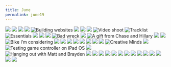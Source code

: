 ```yaml
---
title: June
permalink: june19
---
```


![][image-2]
![][image-1]
![][image-3]
![][image-4]
![Building websites][image-5]
![][image-6]
![][image-7]
![][image-8]
![Video shoot][image-9]
![Tracklist][image-10]
![Essentials][image-11]
![][image-12]
![][image-13] 
![][image-14]
![Bad wreck][image-15]
![][image-16]
![A gift from Chase and Hillary][image-17]
![][image-18]
![][image-19]
![Bike I’m considering][image-20]
![][image-21]
![][image-22]
![][image-23]
![][image-24]
![][image-25]
![][image-26]
![][image-27]
![][image-28]
![Creative Minds][image-29]
![][image-30]
![Testing game controller on iPad OS][image-31]
![][image-32]
![Hanging out with Matt and Brayden][image-33]
![][image-34]
![][image-35]
![][image-36]
![][image-37]
![][image-38]
![][image-39]
![][image-40]
![][image-41]
![][image-42]
![][image-43]
![][image-44]
![][image-45]
![][image-46]
![][image-47]

[image-1]:	https://i.imgur.com/xAp8VcS.jpg
[image-2]:	https://i.imgur.com/JJVp6y7.jpg
[image-3]:	https://i.imgur.com/VlbBOFT.jpg
[image-4]:	https://i.imgur.com/73I1PKg.jpg
[image-5]:	https://i.imgur.com/dPyBF47.jpg
[image-6]:	https://i.imgur.com/EOggYVX.jpg
[image-7]:	https://i.imgur.com/n4XSVO8.jpg
[image-8]:	https://i.imgur.com/bcjdJsJ.jpg
[image-9]:	https://i.imgur.com/Nh4B7AG.jpg
[image-10]:	https://i.imgur.com/xwmzVpW.jpg
[image-11]:	https://i.imgur.com/dK0SFZv.jpg
[image-12]:	https://i.imgur.com/ybNIXaM.jpg
[image-13]:	https://i.imgur.com/nv07OjX.jpg
[image-14]:	https://i.imgur.com/BxHmBqt.jpg
[image-15]:	https://i.imgur.com/ZIKWWEa.jpg
[image-16]:	https://i.imgur.com/Mu0XvQt.jpg
[image-17]:	https://i.imgur.com/0uwWuj5.jpg
[image-18]:	https://i.imgur.com/rCWVzRf.jpg
[image-19]:	https://i.imgur.com/o34TT8T.jpg
[image-20]:	https://i.imgur.com/6aqsCPQ.jpg
[image-21]:	https://i.imgur.com/vwjj2qj.jpg
[image-22]:	https://i.imgur.com/4Icpel5.jpg
[image-23]:	https://i.imgur.com/GFS8jTR.jpg
[image-24]:	https://i.imgur.com/8K9pNaX.jpg
[image-25]:	https://i.imgur.com/olAsRp5.jpg
[image-26]:	https://i.imgur.com/SwewEEz.jpg
[image-27]:	https://i.imgur.com/MMoXMz1.jpg
[image-28]:	https://i.imgur.com/QCQ4Hi7.jpg
[image-29]:	https://i.imgur.com/IJGi5DW.jpg
[image-30]:	https://i.imgur.com/LrnKoTk.jpg
[image-31]:	https://i.imgur.com/Dr3302S.jpg
[image-32]:	https://i.imgur.com/JDZxlKf.jpg
[image-33]:	https://i.imgur.com/E0qYFVg.jpg
[image-34]:	https://i.imgur.com/ar8E85S.jpg
[image-35]:	https://i.imgur.com/ChNPhm3.jpg
[image-36]:	https://i.imgur.com/eKxzPk6.jpg
[image-37]:	https://i.imgur.com/bifuwHe.jpg
[image-38]:	https://i.imgur.com/9jDDswm.jpg
[image-39]:	https://i.imgur.com/JGPZw8Z.jpg
[image-40]:	https://i.imgur.com/WlWZSWT.jpg
[image-41]:	https://i.imgur.com/gXIyjMJ.jpg
[image-42]:	https://i.imgur.com/mglnLzU.jpg
[image-43]:	https://i.imgur.com/tX4Tqcn.jpg
[image-44]:	https://i.imgur.com/4MdPbYq.jpg
[image-45]:	https://i.imgur.com/KrNBuQH.jpg
[image-46]:	https://i.imgur.com/bMfZGU0.jpg
[image-47]:	https://i.imgur.com/Ad9oj5Q.jpg